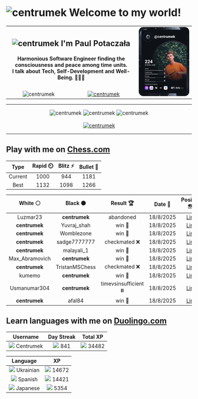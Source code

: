 <h1>
  <img
    src="https://emojis.slackmojis.com/emojis/images/1531849430/4246/blob-sunglasses.gif"
    width="30"
    alt="centrumek"
  />
  Welcome to my world!
</h1>

<table>
  <tbody>
    <tr>
      <td align="center" width="70%" colspan="2">
        <h2>
          <img
            src="https://raw.githubusercontent.com/MartinHeinz/MartinHeinz/master/wave.gif"
            width="30px"
            alt="centrumek"
          />
          I'm Paul Potaczała
        </h2>
        <h4>
          Harmonious Software Engineer finding the consciousness and peace among time units.
          <br/>
          I talk about Tech, Self-Development and Well-Being. 🌿🧘🚀
        </h4>
      </td>
      <td width="30%" rowspan="2">
        <a href="https://app.daily.dev/centrumek">
          <img
            src="./devcard.svg"
            alt="centrumek"
          />
        </a>
      </td>
    </tr>
    <tr align="center">
      <td>
        <img
          src="https://komarev.com/ghpvc/?username=centrumek&label=visitors&color=0e75b6&style=flat"
          alt="centrumek"
        >
      </td>
      <td>
        <a href="https://stackoverflow.com/users/14496012/centrumek">
          <img
            src="https://stackoverflow.com/users/flair/14496012.png?theme=dark"
            alt="centrumek"
          >
        </a>
      </td>
    </tr>
  </tbody>
</table>

---
<div align="center">
  <img 
    src="https://github-readme-stats.vercel.app/api?username=centrumek&show_icons=true&count_private=true&theme=dark&hide_border=true&hide=issues,contribs&bg_color=00000000"
    alt="centrumek"
  />
  <img
    src="https://github-readme-stats.vercel.app/api/top-langs/?username=centrumek&layout=compact&hide_border=true&theme=dark&bg_color=00000000&langs_count=6&exclude_repo=air-statistic-app"
    alt="centrumek"
  />
  <img 
    src="https://github-readme-streak-stats.herokuapp.com?user=centrumek&theme=dark&hide_border=true&background=FFFFFF00"
    alt="centrumek"
  />
  <br/>
  <br/>
  <a href="https://www.buymeacoffee.com/centrumek">
    <img
      src="https://cdn.buymeacoffee.com/buttons/v2/default-orange.png"
      height="50"
      width="210"
      alt="centrumek"
    />
  </a>
</div>

---

## Play with me on [Chess.com](https://www.chess.com/member/centrumek)

<div align="center">
<!--START_SECTION:chessStats-->
<!-- Automatically generated with https://github.com/Balastrong/chess-stats-action -->

| Type | Rapid ⏲️ | Blitz ⚡ | Bullet 🔫 |
|:---:|:---:|:---:|:---:|
| Current | 1000 | 944 | 1181 |
| Best | 1132 | 1098 | 1266 |

| White ⚪ | Black ⚫ | Result 🏆 | Date 📅 | Position 🗺️ | Type 🕕 |
|:---:|:---:|:---:|:---:|:---:|:---:|
| Luzmar23 | **centrumek** | abandoned  | 18/8/2025 | <a href="http://www.ee.unb.ca/cgi-bin/tervo/fen.pl?select=8/8/p1pB4/2P5/5NpP/2k3P1/R7/6K1 b - - 0 55">Link</a> | Blitz |
| **centrumek** | Yuvraj_shah | win 🥇 | 18/8/2025 | <a href="http://www.ee.unb.ca/cgi-bin/tervo/fen.pl?select=rnkq4/pp2n1Q1/2p1p3/3pP1B1/3P4/2N3R1/PPP5/R3K1N1 b Q - 2 18">Link</a> | Blitz |
| **centrumek** | Womblezone | win 🥇 | 18/8/2025 | <a href="http://www.ee.unb.ca/cgi-bin/tervo/fen.pl?select=1k6/P6R/1N6/1P6/2K5/7p/8/7r b - - 0 51">Link</a> | Blitz |
| **centrumek** | sadge7777777 | checkmated ❌ | 18/8/2025 | <a href="http://www.ee.unb.ca/cgi-bin/tervo/fen.pl?select=8/8/8/8/6p1/7r/R3bk1K/8 w - - 4 66">Link</a> | Blitz |
| **centrumek** | malayali_1 | win 🥇 | 18/8/2025 | <a href="http://www.ee.unb.ca/cgi-bin/tervo/fen.pl?select=R1kr2r1/1p2q2p/1P2p3/1Q1pP3/2p2n2/2P3P1/1P4BP/6K1 b - - 1 30">Link</a> | Blitz |
| Max_Abramovich | **centrumek** | win 🥇 | 18/8/2025 | <a href="http://www.ee.unb.ca/cgi-bin/tervo/fen.pl?select=5R2/8/pp6/1r2k3/6p1/8/4KP2/8 w - - 6 60">Link</a> | Blitz |
| **centrumek** | TristanMSChess | checkmated ❌ | 18/8/2025 | <a href="http://www.ee.unb.ca/cgi-bin/tervo/fen.pl?select=1r1r2k1/p4pbp/6p1/4p3/8/2P1P1N1/PP3PPP/R1BqK2R w KQ - 2 18">Link</a> | Blitz |
| kumemo | **centrumek** | win 🥇 | 18/8/2025 | <a href="http://www.ee.unb.ca/cgi-bin/tervo/fen.pl?select=7r/6k1/3p4/2pP1P2/2PbB3/6PK/3q4/3b4 w - - 2 41">Link</a> | Blitz |
| Usmanumar304 | **centrumek** | timevsinsufficient ⏸️ | 18/8/2025 | <a href="http://www.ee.unb.ca/cgi-bin/tervo/fen.pl?select=8/4K3/5Pk1/8/8/8/8/8 w - - 1 82">Link</a> | Blitz |
| **centrumek** | afal84 | win 🥇 | 18/8/2025 | <a href="http://www.ee.unb.ca/cgi-bin/tervo/fen.pl?select=4k3/p2b2pp/p2R4/Q1p5/P7/1P1P4/4P3/2K2B2 b - - 0 35">Link</a> | Blitz |

<!--END_SECTION:chessStats-->
</div>

## Learn languages with me on [Duolingo.com](https://www.duolingo.com/profile/Centrumek)

<div align="center">
<!--START_SECTION:duolingoStats-->
<!-- Automatically generated with https://github.com/centrumek/duolingo-readme-stats-->

| Username | Day Streak | Total XP |
|:---:|:---:|:---:|
| <img src="https://raw.githubusercontent.com/centrumek/duolingo-readme-stats/main/assets/duolingo.png" height="12"> Centrumek | <img src="https://raw.githubusercontent.com/centrumek/duolingo-readme-stats/main/assets/streakinactive.svg" height="12"> 841 | <img src="https://raw.githubusercontent.com/centrumek/duolingo-readme-stats/main/assets/xp.svg" height="12"> 34482 | <img src="https://raw.githubusercontent.com/centrumek/duolingo-readme-stats/main/assets/xp.svg" height="12"> 0 |

| Language | XP |
|:---:|:---:|
| <img src="https://raw.githubusercontent.com/centrumek/duolingo-readme-stats/main/assets/langs/ukrainian.svg" height="12"> Ukrainian | <img src="https://raw.githubusercontent.com/centrumek/duolingo-readme-stats/main/assets/xp.svg" height="12"> 14672 |
| <img src="https://raw.githubusercontent.com/centrumek/duolingo-readme-stats/main/assets/langs/spanish.svg" height="12"> Spanish | <img src="https://raw.githubusercontent.com/centrumek/duolingo-readme-stats/main/assets/xp.svg" height="12"> 14421 |
| <img src="https://raw.githubusercontent.com/centrumek/duolingo-readme-stats/main/assets/langs/japanese.svg" height="12"> Japanese | <img src="https://raw.githubusercontent.com/centrumek/duolingo-readme-stats/main/assets/xp.svg" height="12"> 5354 |

<!--END_SECTION:duolingoStats-->
</div>
<!--
**centrumek/centrumek** is a ✨ _special_ ✨ repository because its `README.md` (this file) appears on your GitHub profile.

Here are some ideas to get you started:

- 🔭 I’m currently working on ...
- 🌱 I’m currently learning ...
- 👯 I’m looking to collaborate on ...
- 🤔 I’m looking for help with ...
- 💬 Ask me about ...
- 📫 How to reach me: ...
- 😄 Pronouns: ...
- ⚡ Fun fact: ...
-->
